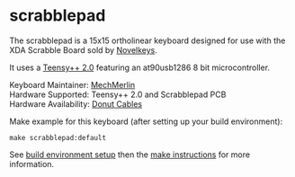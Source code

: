 # scrabblepad

The scrabblepad is a 15x15 ortholinear keyboard designed for use with
the XDA Scrabble Board sold by [Novelkeys](https://novelkeys.xyz).

It uses a [Teensy++ 2.0](https://www.pjrc.com/store/teensypp.html) 
featuring an at90usb1286 8 bit microcontroller. 

Keyboard Maintainer: [MechMerlin](https://github.com/mechmerlin)  
Hardware Supported: Teensy++ 2.0 and Scrabblepad PCB  
Hardware Availability: [Donut Cables](https://donutcables.com/)

Make example for this keyboard (after setting up your build environment):

    make scrabblepad:default

See [build environment setup](https://docs.qmk.fm/build_environment_setup.html) then the [make instructions](https://docs.qmk.fm/make_instructions.html) for more information.

